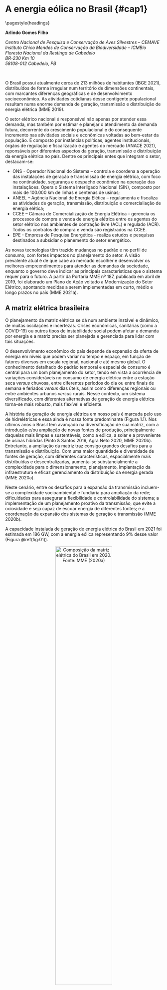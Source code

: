 <style> {
    margin: auto;
}
</style>





<style>
.html-widget {
    margin: auto;
}
</style>

</br>


# A energia eólica no Brasil {#cap1}

\pagestyle{headings}


**Arlindo Gomes Filho**

*Centro Nacional de Pesquisa e Conservação de Aves Silvestres – CEMAVE*  
*Instituto Chico Mendes de Conservação da Biodiversidade – ICMBio*  
*Floresta Nacional da Restinga de Cabedelo*  
*BR-230 Km 10*  
*58108-012 Cabedelo, PB*  

</br>

O Brasil possui atualmente cerca de 213 milhões de habitantes (IBGE 2021), distribuídos de forma irregular num território de dimensões continentais, com marcantes diferenças geográficas e de desenvolvimento socioeconômico. As atividades cotidianas desse contigente populacional resultam numa enorme demanda de geração, transmissão e distribuição de energia elétrica (MME 2019).  

O setor elétrico nacional é responsável não apenas por atender essa demanda, mas também por estimar e planejar o atendimento da demanda futura, decorrente do crescimento populacional e do consequente incremento nas atividades sociais e econômicas voltadas ao bem-estar da população. É composto por instâncias políticas, agentes institucionais, órgãos de regulação e fiscalização e agentes do mercado (ANACE 2021), reponsáveis por diferentes aspectos da geração, transmissão e distribuição da energia elétrica no país. Dentre os principais entes que integram o setor, destacam-se:

* ONS - Operador Nacional do Sistema – controla e coordena a operação das instalações de geração e transmissão de energia elétrica, com foco na continuidade, segurança e despacho econômico na operação das instalaçãoes. Opera o Sistema Interligado Nacional (SIN), composto por mais de 100.000 km de linhas e centenas de usinas;
* ANEEL – Agência Nacional de Energia Elética – regulamenta e fiscaliza as atividades de geração, transmissão, distribuição e comercialiação de energia elética; 
* CCEE – Câmara de Comercialização de Energia Elétrica – gerencia os processos de compra e venda de energia elétrica entre os agentes do setor elétrico nos ambientes de contração livre (ACL) e regulado (ACR). Todos os contratos de compra e venda são registrados na CCEE.
* EPE - Empresa de Pesquisa Energética - realiza estudos e pesquisas destinados a subsidiar o planemento do setor energético.

As novas tecnologias têm trazido mudanças no padrão e no perfil de consumo, com fortes impactos no planejamento do setor. A visão prevalente atual é de que cabe ao mercado escolher e desenvolver os melhores empreendimentos para atender as demandas da sociedade, enquanto o governo deve indicar as principais características que o sistema requer para o futuro. A partir da Portaria MME nº 187, publicada em abril de 2019, foi elaborado um Plano de Ação voltado à Modernização do Setor Elétrico,  apontando medidas a serem implementadas em curto, médio e longo prazos no país (MME 2021a).

## A matriz elétrica brasileira

O planejamento da matriz elétrica se dá num ambiente instável e dinâmico, de muitas oscilações e incertezas. Crises econômicas, sanitárias (como a COVID-19) ou outros tipos de instabilidade social podem afetar a demanda por energia e a matriz precisa ser planejada e gerenciada para lidar com tais situações.  

O desenvolvimento econômico do país depende da expansão da oferta de energia em níveis que podem variar no tempo e espaço, em função de fatores diversos em escala regional, nacional e até mesmo global. O conhecimento detalhado do padrão temporal e espacial de consumo é central para um bom planejamento do setor, tendo em vista a ocorrência de variações consideráveis no consumo de energia elétrica entre a estação seca *versus* chuvosa, entre diferentes períodos do dia ou entre finais de semana e feriados *versus* dias úteis, assim como diferenças regionais ou entre ambientes urbanos *versus* rurais. Nesse contexto, um sistema diversificado, com diferentes alternativas de geração de energia elétrica torna-se mais robusto, mais flexível e eficiente.  

A história da geração de energia elétrica em nosso país é marcada pelo uso de hidrelétricas e essa ainda é nossa fonte predominante (Figura 1.1). Nos últimos anos o Brasil tem avançado na diversificação de sua matriz, com a introdução e/ou ampliação de novas fontes de produção, principalmente daquelas mais limpas e sustentáveis, como a eólica, a solar e a proveniente de usinas híbridas (Pinto & Santos 2019, Agra Neto 2020, MME 2020b). Entretanto, a ampliação da matriz traz consigo grandes desafios para a transmissão e distribuição. Com uma maior quantidade e diversidade de fontes de geração, com diferentes características, espacialmente mais distribuídas e descentralizadas, aumenta-se substancialmente a complexidade para o dimensionamento, planejamento, implantação da infraestrutura e eficaz gerenciamento da distribuição da energia gerada (MME 2020a).  

Neste cenário, entre os desafios para a expansão da transmissão incluem-se a complexidade socioambiental e fundiária para ampliação da rede; dificuldades para assegurar a flexibilidade e controlabilidade do sistema; a implementação de um planejamento proativo da transmissão, que evite a ociosidade e seja capaz de escoar energia de diferentes fontes; e a coordenação da expansão dos sistemas de geração e transmissão (MME 2020b).  

A capacidade instalada de geração de energia elétrica do Brasil em 2021 foi estimada em 186 GW, com a energia eólica representando 9% desse valor (Figura \@ref(fig:01)).

<div class="figure" style="text-align: center">
<img src="imagens/cap01/Figura_1.1.jpg" alt="Composição da matriz elétrica do Brasil em 2020. Fonte: MME (2020a)" width="60%" />
<p class="caption">(\#fig:01)Composição da matriz elétrica do Brasil em 2020. Fonte: MME (2020a)</p>
</div>


## O planejamento do setor elétrico

Reflexões, diretrizes e recomendações voltadas à expansão do setor elétrico podem ser encontradas em algumas análises produzidas no ambiente acadêmico (Gorayeb et al. 2019, Neri et al. 2019, Pinto & Santos 2019, Agra Neto 2020), no setor produtivo (Oliveira et al. 2020) e em diversos documentos elaborados por agências governamentais, a exemplo do Planejamento Integrado de Recursos Energéticos - PIR, dos Planos Nacionais de Energia - PNE e os Planos Decenais de Expansão - PDE (MME 2020a, c).  
 	
O PIR é um estudo elaborado a partir de análises feitas no lado da carga e da geração, combinando as soluções encontradas que geram menores custos econômicos, sociais e ambientais para o país (Morales Udaeta 1997). O PNE avalia tendências na produção e no uso da energia e baliza as estratégias alternativas para expansão da oferta de energia nas próximas décadas. O PDE, elaborado anualmente pela Empresa de Pesquisa Energética (EPE), tem como objetivo indicar as perspectivas, sob a ótica do governo, da expansão do setor de energia no horizonte de 10 anos, numa visão integrada para os diversos recursos energéticos, visando ampliar a confiabilidade, reduzir os custos de produção e mitigar os impactos ambientais (MME 2020c).  

Os dados, informações e diretrizes de todos esses estudos destinam-se a orientar as instâncias governamentais e sociedade civil e a subsidiar as empresas privadas interessadas na tomada de decisão e avaliação quanto à viabilidade de implantação de negócios no setor, assim como quanto à forma de condução desses processos. Alguns desses documentos contemplam diversas fontes, enquanto outros tratam especificamente da energia eólica, a exemplo de estudos alertando para o potencial de conflitos entre esse tipo de geração de energia e aspectos socioambientais (Gorayeb et al. 2019, Neri et al. 2019) e do relatório referente ao potencial de exploração da energia eólica *offshore* no Brasil (MME 2020d).


## O potencial eólico brasileiro

A exploração econômica da energia eólica depende da existência e disponibilidade de áreas com ocorrência de ventos regulares e constantes (velocidade média de 6,0 a 9,5 m/s), usualmente encontrados em áreas mais altas ou em algumas áreas baixas sem barreiras naturais ou artificiais (p.ex.: algumas áreas litorâneas).  

Os principais aspectos relativos ao comportamento do vento considerados na avaliação do potencial eólico de uma dada região são sua intensidade, regularidade, sazonalidade e direção. Para a implantação de um empreendimento eólico, além de padrões gerais em nível regional e nacional, é necessário também analisar os fatores que influenciam o regime dos ventos em nível local, tais como relevo, rugosidade do solo e outros obstáculos (MME 2020a).  

Os estudos de potencial eólico são fundamentais para o planejamento da implantação de empreendimentos eólicos no país. Um dos primeiros atlas do potencial eólico elaborados em escala nacional (Atlas do Potencial Eólico Brasileiro – Amarante et al. 2001) estimou um potencial eólico para o país da ordem de 143,5 GW (Figura \@ref(fig:02)), com as regiões Nordeste (75 GW - 52,3%), Sudeste (29,7 GW - 20,7%) e Sul (22,8 GW - 15,9%) respondendo por 88,8% desse total. O potencial estimado para as regiões Norte e Centro-Oeste foi de 12,8 GW (8,9%) e 3,1 GW (2,2%), respectivamente.




<div class="figure" style="text-align: center">
<img src="imagens/cap01/Figura_1.2.jpg" alt="Distribuição do potencial eólico das regiões do país. Fonte: Amarante et al. (2001)" width="70%" />
<p class="caption">(\#fig:02)Distribuição do potencial eólico das regiões do país. Fonte: Amarante et al. (2001)</p>
</div>


</br>

De modo geral, as melhores áreas para aproveitamento eólico situam-se nas extremidades do sistema elétrico, distantes da geração hidrelétrica (Amarante et al. 2001). A região Nordeste apresenta as melhores condições do Brasil para o aproveitamento desse tipo de energia. Nessa região os regimes dos ventos são muito favoráveis e a vazão dos rios que atendem algumas usinas hidrelétricas é menor justamente quando ocorrem as melhores incidências de vento, demonstrando a complementaridade dessas fontes (MME 2007).  

Uma versão mais recente de atlas de potencial eólico em escala nacional, com informações mais refinadas e modelagens com estimativas para diversas faixas de altura, contemplando inclusive aquelas condizentes com aerogeradores mais modernos (100, 120, 150 e 200 metros), pode ser consultada no sítio eletrônico [Atlas Eólico Brasileiro - Simulações 2013](http://novoatlas.cepel.br/). Além dessas informações em nível macro, diversos estados (SP, ES, BA, RN, CE, RS, PE, PB, AL, MG, PR e RJ) contam com estudos específicos, disponíveis no sítio eletrônico do [Centro de Referências para as Energias Solar e Eólica Sérgio de S. Brito - CRESESB](http://www.cresesb.cepel.br/).


## Cenário da energia eólica no país 

A energia elétrica de origem eólica é gerada por meio de aerogeradores ou turbinas eólicas. Esses equipamentos devem estar distribuídos em locais com abundância de ventos em condições favoráveis, devendo ainda estar ligados a estruturas associadas como subestações e linhas de transmissão, para escoamento da energia produzida.  

Em geral, os aerogeradores são formados pelas serguintes partes:

* Pás: impulsionadas pela força dos ventos, geralmente em conjunto de três que formam ângulo de 120º, com formato aerodinâmico propício para o giro dentro do intervalo de mínimo e máximo de velocidade para a qual foi designada. Podem ser constituídas de plástico (PVC, PU ou PET), madeira balsa ou fibra de vidro.  

* Nacele (ou nave): abriga os componentes eletromecânicos (gerador, transformador, rotor, conversor, refrigerador, dentre outros). Situa-se junto ao eixo da hélice formada pelas pás, no qual a energia mecânica da rotação das pás é convertida em energia elétrica.  

* Torre: sustenta as pás e a nacele a uma altura variável, propícia para o recebimento dos ventos no local. Em geral, são feitas de aço e/ou concreto.


Um parque eólico consiste em um grupo de aerogeradores, distribuídos numa porção de espaço terrestre ou marítimo, gerenciados conjuntamente de forma a otimizar a geração de energia a partir da força dos ventos (transformação da energia cinética do vento em energia elétrica). Vários parques eólicos próximos ou contíguos podem formar um complexo eólico. [Veja aqui](https://www.iberdrola.com/meio-ambiente/como-funcionam-parques-eolicos-onshore) um esquema do funcionamento de um aerogerador no interior de um parque eólico.


### Parques eólicos *onshore*

O primeiro aerogerador do Brasil foi instalado em 1992, em Fernando de Noronha, apenas para fins de pesquisa e, já no final dos anos 90, os primeiros parques eólicos comerciais *onshore* (localizados no continente, em contraposição aos parques *offshore*, situados em ambiente marinho) entraram em funcionamento no país (ANEEL 2003). Os aerogeradores da época eram bem menores que os atuais, com potência inferior a 1 MW (MME 2021). Na primeira metadade dos anos 2000, com apoio do Programa de Incentivo às Fontes Alternativas de Energia Elétrica - PROINFA, novos parques foram implantados. A partir de junho de 2006, a energia eólica gerada por esses parques (cerca de 3500 GWh) passou a ser contabilizada no Sistema Interligado Nacional - SIN.  

Nos anos seguintes, por meio de leilões e projetos do ACL, outros parques foram construídos e entraram em operação, e mais de 14 GW de potência passaram a abastecer o sistema elétrico brasileiro. Ao longo desse período, o avanço tecnológico possibilitou a produção e o uso de aerogeradores maiores, com torres mais altas e maior diâmetro dos rotores, com uma maior potência unitária e consequente aumento da produtividade.  

Em fevereiro de 2021 o Brasil atingiu a marca de 695 parques eólicos e cerca de 8300 aerogeradores distribuídos em seu território, totalizando aproximadamete 18 GW de capacidade instalada, considerando as usinas em pleno funcionamento e aquelas operando em testes autorizados pela ANEEL (CicloVivo 2021).  

A participação da energia eólica na matriz elétrica brasileira saltou de 0,2% em 2002 para 9% em 2019, passando a ser a terceira fonte em capacidade instalada e a segunda dentre as renováveis. Estima-se que até 2029 esse número chegue a 17%, atingindo cerca de 40 GW instalados (MME 2020b, 2021).  

A Figura \@ref(fig:03) apresenta a evolução da geração de energia eólica no Brasil de 2005 a 2020, em termos de potências instalada e acumulada por ano.


<div class="figure" style="text-align: center">
<img src="imagens/cap01/Figura_1.3.jpg" alt="Evolução da geração de energia eólica no Brasil de 2005 a 2020. Fonte: ABEEólica (2021)" width="80%" />
<p class="caption">(\#fig:03)Evolução da geração de energia eólica no Brasil de 2005 a 2020. Fonte: ABEEólica (2021)</p>
</div>

</br>

Uma vez que as condições de vento e, consequentemente, o potencial eólico variam nas diferentes regiões do país, a distribuição espacial dos empreeendimentos eólicos tenderá a se correlacionar positivamente com o potencial eólico. Desta forma, apesar de atualmente os parques eólicos estarem distribuídos em 12 estados, há uma concentração de empreendimentos na regiões Nordeste e Sul, duas regiões com condições de vento bastante favoráveis à exploração comercial (Figura \@ref(fig:04)).  

</br>


<div class="figure" style="text-align: center">
<img src="imagens/cap01/Figura_1.4.jpg" alt="Distribuição de parques eólicos (círculos laranjas) em atividade e planejados no território brasileiro. Notar o adensamento de empreendimentos nas regiões Nordeste e Sul, nos biomas Caatinga, Pampa e Mata Atlântica. Fonte: https://sigel.aneel.gov.br/" width="70%" />
<p class="caption">(\#fig:04)Distribuição de parques eólicos (círculos laranjas) em atividade e planejados no território brasileiro. Notar o adensamento de empreendimentos nas regiões Nordeste e Sul, nos biomas Caatinga, Pampa e Mata Atlântica. Fonte: https://sigel.aneel.gov.br/</p>
</div>


</br>

Além do mapeamento do potencial eólico, nos últimos anos [Mapas de Sensibilidade](https://migratorysoaringbirds.birdlife.org/en/sensitivity-map#gsc.tab=0) (Bright et al. 2008, McGuines et al. 2015, Morkūnė et al. 2020) ou ferramentas análogas (Neri et al. 2019) passaram a ser também empregados para subsidiar as tomadas de decisão acerca da localização e viabiliade de implantação desse tipo de empreendimento. O uso de tais ferramentas e abordagens possibilita que diferentes interesses da sociedade sejam considerados no momento de planejamento, favorecendo a identificação prévia de conflitos e a busca da adoção de medidas voltadas a compatibilizar diferentes visões sobre os usos a serem dados a uma determinada porção do território.  

Atualmente, dentre os diversos estados que contam com empreendimentos eólicos, destacam-se o Rio Grande do Norte e a Bahia, com potência instalada na faixa do 5000 MW (Figura \@ref(fig:05)). Um segundo bloco importante é composto por estados com potência instalada de cerca de 2000-2500 MW (Piauí, Ceará e Rio Grande do Sul). Por fim, temos os estados com potência instalada de até 1000 MW (Pernambuco, Maranhão, Santa Catarina, Paraíba, Sergipe, Rio de Janeiro e Paraná).  

</br>

<div class="figure" style="text-align: center">
<img src="imagens/cap01/Figura_1.5.jpg" alt="Distribuição da potência instalada de geração de energia eólica por estado. Rio Grande do Norte e Bahia se destacam, com potência instalada na faixa dos 5000 MW. Fonte: ABEEólica (2021)" width="80%" />
<p class="caption">(\#fig:05)Distribuição da potência instalada de geração de energia eólica por estado. Rio Grande do Norte e Bahia se destacam, com potência instalada na faixa dos 5000 MW. Fonte: ABEEólica (2021)</p>
</div>


</br>

Considerando o número total de parques eólicos construídos, a Bahia já superou o Rio Grande do Norte (Figura \@ref(fig:06)). Os dois estados juntos somam quase 50% do total de parques eólicos instalados no país.  


O *ranking* também se altera no segundo bloco, com Ceará superando o Rio Grande do Sul e Piauí, em relação ao número total de parques instalados. Tais diferenças provavelmente estão relacionadas a variações nas tecnologias utilizadas em função da época de construção dos parques. Parques mais novos e mais modernos tendem a ser mais produtivos, de forma que um menor número de parques mais novos ou mesmo parques com um menor número de torres, podem, em determinadas condições, ser mais produtivos e gerar mais energia do que parques utilizando tecnologias mais antigas.


</br>


<div class="figure" style="text-align: center">
<img src="imagens/cap01/Figura_1.6_1.jpg" alt="Número de parques eólicos instalados por estado. Bahia e Rio Grande do Norte se destacam, com valores superiores a 150 parques. Fonte: ABEEólica (2021)" width="80%" />
<p class="caption">(\#fig:06)Número de parques eólicos instalados por estado. Bahia e Rio Grande do Norte se destacam, com valores superiores a 150 parques. Fonte: ABEEólica (2021)</p>
</div>


</br>


### Parques eólicos *offshore*

Atualmente o Brasil ainda não possui empreendimentos eólicos *offshore* em funcionamento. O primeiro [Termo de Referência (TR) padrão para Estudo de Impacto Ambiental e Relatório de Impacto Ambiental (EIA/RIMA) de Complexos Eólicos Marítimos (*Offshore*)](https://www.ibama.gov.br/phocadownload/licenciamento/publicacoes/2020-11-TR_CEM.pdf) foi lançado pelo Instituto Brasileiro do Meio Ambiente e dos Recursos Naturais (Ibama) em novembro de 2020. Este órgão licenciador federal conta, atualmente, com 45 processos referentes a projetos de empreendimentos eólicos *offshore* em diferentes fases de licenciamento na costa das regiões Nordeste (20), Sudeste (13) e Sul (12), contemplando a instalação de  7284 novos aerogeradores e um potencial de geração de 106,4 GW (M. Lauxen, com. pess. 2022).  
 	
O mapeamento preliminar do potencial eólico *offshore* para as águas jurisdicionais brasileiras identificou áreas com ventos superiores a 7 m/s, abrindo novas perspectivas para a possível exploração desse recurso energético (MME 2020b). O potencial do país para a geração de energia eólica *offshore* é muito grande, da ordem 700 GW em locais com profundidade de até 50 m (MME 2020d). Azevedo et al. (2020) estimaram um potencial eólico *offshore* ainda maior para a costa brasileira, de cerca de 3 TW e aproximadamente 15000 TWh de produção média anual de eletricidade. Segundo esses autores, tais valores equivalem a cerca de 20 vezes a capacidade elétrica atualmente instalada no Brasil.  

Algumas vantagens usualmente associadas à exploração da energia eólica *offshore* incluem: as boas condições de vento, que no ambiente marinho costumam resultar em fatores de capacidade (eficiência) mais elevados; a maior proximidade dos centros de carga (consumo), uma vez que cerca de 80% da população do país encontra-se nos grandes centros urbanos, localizados na região costeira; um menor impacto paisagístico, visto que os aerogeradores costumam ser localizados a uma certa distância da costa; um menor número de restrições e conflitos (quando se compara à modalidade *onshore*) (MME 2020d).  

Entretanto, o custo de exploração desse tipo de energia no Brasil é muito elevado quando comparado ao de outros países, em razão do alto custo de capital e dos desafios logísticos (Bosch et al. 2019). Informações mais refinadas sobre os potenciais de geração estimados são também ainda limitadas, sendo necessário um aprofundamento em relação a questões insuficientemente avaliadas, como usos conflitantes dos espaços marinhos e aspectos ambientais, tecnológicos e normativos.  
Além disso, do ponto de vista operacional, uma vez que esse tipo de exploração tende a utilizar aerogeradores maiores e de maior capacidade nominal, desafios relacionados à logística de instalação e de manutenção, além da conexão para escoamento da energia ao continente e da capacidade de integração com os sistemas de transmissão e distribuição já existentes deverão ser enfrentados (adequação de rodovias e portos para apoio à instalação e manutenção das estruturas de geração e transmissão) (MME 2020c). Por fim, assim como no ambiente *onshore*, as questões relacionadas ao descomissionamento precisam ser também consideradas no planejamento dos empreendimentos *offshore* (MME 2021b).  

Destacamos a importância de que os diferentes aspectos envolvidos na exploração *offshore* sejam considerados de forma integrada e em escalas compatíveis para um planejamento adequado dessa modalidade de empreendimento eólico. Esses aspectos serão tratados de forma específica no capítulo 9 desta publicação.



## O Brasil no cenário mundial

A Dinamarca foi pioneira no uso comercial da energia eólica, ainda na década de 70 (ANEEL 2003), sendo rapidamente seguida por outros países europeus como Holanda, Bélgica, Suécia, Reino Unido e Alemanha. Posteriormente, impulsionados pelo aumento da demanda por energia em razão do crescimento econômico e por crises na oferta de petróleo, países como Estados Unidos, Espanha, Portugal e China também passaram a investir de forma significativa na exploração desse tipo de energia (Oliveira et al. 2020).

O ano de 2020 foi o melhor ano da história para a indústria eólica em termos globais, com um total de 93 GW de nova capacidade instalada (GWEC 2021). O recorde de 2020 deu-se devido ao crescimento acentuado na China e nos Estados Unidos, os dois maiores mercados mundiais de energia eólica que, juntos, foram responsáveis por cerca de 75% da quantidade instalada em 2020. Atualmente, a capacidade instalada mundial soma 743 GW (707 GW - 95% *onshore* e 36 GW - 5% *offshore*), ajudando a evitar a emissão de mais de 1,1 bilhão de toneladas de CO~2~ para a atmosfera (GWEC 2021).  

A Dinamarca foi também o primeiro país a instalar um parque eólico *offshore*, ainda em 1991. Atualmente há cerca de uma centena de parques eólicos *offshore* distribuídos pelo mundo, todos eles no hemisfério Norte (GWEC 2021). Os cerca de 36 GW de capacidade total instalada estão distribuídos, em grande parte, no Reino Unido, Alemanha, China, Dinamarca e Bélgica, enquanto uma parcela menor dessa geração é realizada por um grupo de países com pequena produção.  


O Brasil tem um grande potencial de exploração e, em pouco mais de duas décadas, teve um avanço muito significativo na sua capacidade instalada. Em 2019, o país subiu uma posição no *ranking* e passou a ocupar a 7ª posição no mundo em termos de potência instalada de energia eólica (Figura \@ref(fig:07)). Apesar do bom desempenho, encontra-se ainda bem distante de países também continentais como Estados Unidos e China. Tais países têm uma alta demanda enérgica, seja pelo elevado padrão de consumo de sua população ou pela alta densidade populacional, além de um contínuo crescimento econômico que depende de sua capacidade de geração de energia.

</br>

<div class="figure" style="text-align: center">
<img src="imagens/cap01/Figura_1.7.jpg" alt="Países com maior capacidade de geração de energia eólica. Os valores indicam o potencial instalado em MW. Fonte: GWEC (2021)" width="70%" />
<p class="caption">(\#fig:07)Países com maior capacidade de geração de energia eólica. Os valores indicam o potencial instalado em MW. Fonte: GWEC (2021)</p>
</div>

 

</br>

## Impactos da geração de energia eólica  

Assim como as demais formas de geração de energia, a energia eólica possui diversos aspectos positivos que favorecem e estimulam sua implementação, mas também alguns aspectos negativos e limitações (Gorayeb et al. 2019, Neri et al. 2019), como a irregularidade na geração e o menor controle, que podem, inclusive, comprometer a expansão de sua utilização em algumas situações específicas.

De modo geral, quando comparada às outras fontes de geração (especialmente aos combustíveis fósseis), a energia de origem eólica é considerada uma energia limpa, renovável, segura e inesgotável. Ainda que partes de sua cadeia produtiva não estejam livres da geração de impactos, sua produção em si gera relativamente poucos resíduos e não há emissão de radiações, nem de gases tóxicos ou que contribuam para as mudanças climáticas. As instalações eólicas permitem a continuidade da maior parte das atividades agrícolas e pecuárias, que podem ser desenvolvidas concomitantemente nos locais de exploração e as áreas onde os parques são instalados podem ser recuperadas com relativa facilidade após a vida útil do empreendimento. Os impactos ambientais são menores e os riscos de acidentes com impactos socioambientais significativos são muito baixos. Além disso, a energia produzida é comparativamente mais barata (CCEE 2021) e há potencial de geração de emprego e renda e aquecimento da economia local (Oliveira et al. 2020), especialmente na fase de implantação, ainda que de forma temporária.

Por sua vez, há também evidências de alguns impactos negativos (Dai et al. 2015). Bastante documentados são os impactos sobre a fauna, principalmente morcegos e aves (Choi et al. 2020). Há descrições de impactos sobre a paisagem (poluição visual) e sobre ambientes sensíveis (dunas e montanhas), além de impactos negativos sobre processos de criação ou sobre áreas protegidas já estabelecidas (Neri et al. 2019). Podem ocorrer perda e fragmentação de *habitat*, decorrentes da abertura de vias de acesso e instalação de estruturas associadas (linhas de transmissão e subestações), além de conflitos com moradores locais (pescadores, quilombolas, indígenas) em razão de sobreposição e restrição de usos (acessos para pesca, turismo), além de eventuais problemas de saúde associados à emissão de ruído pelas pás das torres (Gorayeb et al. 2019).

Especificamente no caso de empreendimentos *offshore*, em relação às questões socioambientais destacam-se potenciais conflitos e restrições relacionadas à sobreposição com áreas legalmente protegidas, efeitos na paisagem, impactos sobre atividades de turismo e recreação, conflitos com áreas de pesca tradicional e artesanal, sobreposição com rotas migratórias (mamíferos, aves, répteis), impactos sonoros (especialmente durante a construção) e alteração de campo eletromagnético (Bailey et al. 2014).    

Esse conjunto de impactos, tanto positivos quanto negativos, não é exaustivo, sendo aqui apresentado apenas de forma geral e superficial, com vistas a fornecer uma visão panorâmica de alguns aspectos que devem ser considerados, ponderados e conciliados nas etapas de planejamento e licenciamento ambiental para se assegurar um processo adequado de implantação dos empreendimentos eólicos. Impactos não mencionados poderão se aplicar a casos particulares e uma discussão detalhada sobre aqueles mais conhecidos e recorrentes será apresentada em capítulo específico desse relatório.  

A quantidade e intensidade dos impactos podem ainda ser muito influenciadas pela localização do empreendimento. Analisando a distribuição de parques eólicos instalados até 2018 em 4 estados (Ceará, Rio Grande do Norte, Bahia e Rio Grande do Sul), perfazendo 80% da capacidade total instalada no país, Turkovska et al. (2021) constataram que 50% dos parques encontram-se em áreas com cobertura vegetal nativa, 20% sobre dunas e apenas 30% em áreas antropizadas.

Destacamos, portanto, que cabe a todos os atores envolvidos nos processos de planejamento dos novos parques eólicos procurar otimizar sua qualidade e efetividade adotando medidas que intensifiquem os benefícios e eliminem ou minimizem as perdas para a sociedade, em especial, sobre aqueles elementos da biodiversidade mais sensíveis e grupos sociais mais vulneráveis, e que estejam mais próximos dos locais de geração de energia.


## Perspectivas para o futuro 

Análises de cenários futuros indicam o crescimento de todas as fontes da matriz elétrica brasileira, porém com um crescimento relativo mais acentuado da energia eólica (MME 2020b). Espera-se uma redução da participação das usinas hidrelétricas devido aos desafios socioambientais e econômicos enfrentados por esse tipo de geração, tendo em vista que os recursos hídricos com potencial de uso encontram-se em locais ambientalmente mais frágeis e distantes dos locais de maior consumo. Já a tendência de crescimento do setor de energia eólica deverá ser mantida.  

A energia elétrica de origem eólica é a que tem maior potencial de crescimento nos próximos anos, com vantagens econômicas e ambientais, mas com maiores desafios operacionais por ser uma fonte variável e não controlável.  

Considerando os mapeamentos do potencial eólico do país, tanto em larga escala quanto nos estudos estaduais, há ainda uma ampla capacidade de expansão do setor em médio e longo prazos, ambos *onshore* e *offshore*. O aprimoramento tecnológico e o uso de aerogeradores mais altos e de maior potência, com aumento da produtividade por unidade, deverá favorecer esse crescimento e a exploração desse potencial (Além da Energia 2021). Esse avanço também deverá ser favorecido pela pressão internacional pelo uso de energias mais limpas para redução da emissão de carbono.  

A ABEEólica prevê que a capacidade instalada alcance 28 GW até 2024 (Canal Energia 2021). Estima-se que em 2030 a energia hidrelétrica responderá por 49% da matriz elétrica, ao tempo que a energia eólica responderá por 14% (33 GW) dos 236 GW previstos para a matriz (MME 2020a - Figura \@ref(fig:08)).
 

<div class="figure" style="text-align: center">
<img src="imagens/cap01/Figura_1.8.jpg" alt="Previsão da composição da matriz elétrica do Brasil em 2030. Fonte: MME (2020a)" width="60%" />
<p class="caption">(\#fig:08)Previsão da composição da matriz elétrica do Brasil em 2030. Fonte: MME (2020a)</p>
</div>


</br>

Mesmo com sua redução em termos relativos, a energia de origem hidráulica continuará cumprindo um importante papel em assegurar a estabilidade do sistema, visto haver uma complementariedade sazonal entre essas fontes. Deverá se contar ainda, nesse papel, com a participação das termelétricas, prevendo-se também a modernização de parte dessas usinas para ganho de eficiência. O sistema tenderá a manter uma matriz com fontes predominantemente renováveis, não emissoras de gases de efeito estufa, principalmente devido à ampliação das fontes de energia eólica e solar (MME 2020b).

Há previsão de investimentos para expansão das linhas de transmissão e subestações no sistema para dar suporte ao escoamento da energia gerada por diversas fontes nas diferentes regiões do país, com ênfase nas áreas norte, leste e sul da região Nordeste, além de obras de expansão na região Sul (MME 2020c). Está também prevista uma ampliação de cerca de 30% nas linhas de transmissão num período de 10 anos, passando de 154 mil km em 2019 para 203 mil km em 2029 (implantação de 49 mil km de linhas - MME 2020c).

Em termos regionais/estaduais, há perspectivas de que o estado da Bahia poderá assumir a liderança na produção e comercialização em razão de vantagens competitivas devido a aspectos geográficos, logísticos, maior avanço no dimensionamento da capacidade de fornecimento (produção de Atlas Eólico para o estado), disponibilidade de linhas de transmissão e gestão ágil dos projetos (Agra Neto et al. 2020).

Cabe ressaltar que a expansão observada no Brasil nos últimos anos refere-se ainda somente a projetos *onshore*. No contexto global, regiões *offshore* representam a última fronteira para o desenvolvimento da energia eólica, com aumento expressivo na exploração dessa fonte nessas regiões em alguns países como China e Estados Unidos. O mapeamento preliminar do potencial eólico *offshore* no Brasil indica ser possível um crescimento similar no país, a partir do sucesso das primeiras iniciativas de exploração dessa modalidade (MME 2020b).


### Avanços tecnológicos


Os custos relativos à implantação dos projetos eólicos tendem a se reduzir ao longo do tempo, resultado dos avanços tecnológicos como o aumento da altura das torres, a evolução do material de composição das pás, a ampliação de sua área de varredura e o aumento da potência nominal dos aerogeradores. A altura das torres dos parques eólicos *onshore* tem aumentado progressivamente, atingindo a média de 112 m em 2019 (MME 2020b). Em relação às pás, novos materiais como fibras de carbono ou fibras híbridas de vidro e carbono poderão vir a ser empregadas na confecção dessas estruturas para redução de peso (MME 2020b). A tendência de aumento do tamanho de torres e pás tende a ampliar o fator de capacidade sob determinadas condições de vento. Porém, aerogeradores maiores exigirão adequações e inovações para possibilitar a logística de armazenamento e transporte de suas estruturas (MME 2020b).  

Na modalidade *offshore*, inovações tecnológicas como o uso de fundações flutuantes estão sendo estudadas para permitir o suporte de aerogeradores e a exploração em áreas mais profundas, assim como o uso de aerogeradores maiores, com vistas à redução de custos (MME 2020c). O emprego de de grandes aerogeradores, com diâmetro do rotor médio de 150 m e potência nominal superior a 6 MW, é uma das principais características dos projetos eólicos *offshore* e alguns equipamentos mais modernos podem alcançar até 15 MW (MME 2020b, Além da Energia 2021, Lauxen 2021).  

Os impactos das alterações estruturais ou operacionais decorrentes dos avanços tecnológicos dos parques eólicos sobre aves e morcegos também precisarão ser avaliados. O uso de aerogeradores mais altos e com pás maiores, por exemplo, pode ampliar o impacto sobre algumas espécies e implicar a necessidade de alterações nos protocolos de monitoramento (Choi et al. 2020). Por outro lado, a maior produtividade por unidade pode, em tese, também vir a diminuir o número de aerogeradores por planta, com efeitos na redução tanto do número de torres quanto na extensão do território ocupada, de forma que impactos positivos e negativos podem se contrabalançar. Questões desse tipo precisarão ser identificadas e investigadas.  


### Alguns desafios

O crescimento e a diversificação da matriz elétrica no Brasil, com a significativa ampliação do uso da energia eólica, implicam o enfrentamento e a superação de uma série de desafios. As agências do Sistema Elétrico Nacional precisam se preparar para lidar com uma matriz com grande percentual de geração variável e menor capacidade de controle.  

Nas etapas de planejamento deve-se buscar incorporar nos estudos socioambientais prévios análises integradas que considerem o aumento da complexidade e os impactos cumulativos ou sinérgicos de diversos empreendimentos localizados próximos. Em que pesem as dificuldades metodológicas e de acesso e compartilhamento de dados e informações entre empreendimentos, a consideração desses potenciais efeitos nos estudos exigidos durante o licenciamento ambiental pode contribuir para a identificação de impactos ambientais relevantes e possibilitar a indicação de medidas integradas de controle ou mitigação para projetos implantados numa mesma região. Num país megadiverso como o Brasil, a publicação e o compartilhamento de dados de monitoramento e avaliação dos impactos dos empreendimentos sobre a biodiversidade, em especial sobre aves e morcegos, é de suma importância para aprimorar e assegurar maior qualidade técnica ao processo de ampliação do uso da energia eólica em nosso território.  

A seleção adequada de locais para a instalação de empreendimentos é uma questão central, uma vez que a instalação de parques fora ou com pouca sobreposição com áreas sensíveis em termos socioambientais por si só, sejam elas áreas legalmente protegidas ou não, já reduz significativamente os riscos e os impactos negativos dos parques eólicos. Com base na constatação de que 70% dos parques eólicos instalados no país encontram-se em áreas com vegetação nativa ou dunas, Turkovska et al. (2021) argumentam pela instalação de empreendimentos em áreas já antropizadas, com condições de vento apropriadas. Marinho et al. (2021) apresentam uma reflexão ampla do potencial impacto dos parques eólicos sobre áreas prioritárias para conservação na Caatinga.  

Num cenário ideal, a expansão dessa atividade deveria basear-se no planejamento estratégico em larga escala, em nível de paisagem, empregando bases de dados espaciais com informações robustas de diferentes temas e considerando diferentes interesses e usos potenciais da região considerada. O uso de mapas de sensibilidade e ferramentas análogas é extremamente recomendável como um elemento complementar ou associado aos processos de licenciamento ambiental, e seus benefícios serão tanto maiores quanto antes ele ocorrer nas etapas de planejamento.  

Desafios relacionados à logística, integração entre geração e transmissão/distribuição, normatização de processos e regulamentação de ações de descomissionamento já vêm sendo discutidos em maior ou menor profundidade em documentos de planejamento governamentais (MME 2020b).  

É consenso que a implantação de novos parques eólicos exigirá o aprimoramento da logística de transporte dos equipamentos (tendo em vista a tendência de aumento de seu tamanho e peso). Na modalidade *onshore* os desafios são as estradas e rodovias que, principalmente em áreas rurais e áreas urbanas adensadas, em geral, não apresentam condições apropriadas para o transporte das estruturas desse tipo de empreendimento. Já para a exploração *offshore* existem as limitações da infraestrutura portuária e de navegação, além de eventuais restrições ambientais, de navegação ou de outros usos conflitantes (MME 2020c).  

Outro ponto importante consiste na necessidade de integração do planejamento e ações de expansão da geração eólica com o planejamento e implantação da transmissão. O recurso eólico possui alta variabilidade horária e sua integração em larga escala no SIN implica contínuo redimensionamento da Rede Básica, especialmente na região Nordeste, que é onde se encontra a maior parte do potencial eólico brasileiro (MME 2020b). Os maiores centros de carga estão nas regiões Sul e Sudeste, ampliando a necessidade de ajustes para garantir os intercâmbios elétricos entre os subsistemas. Os impactos socioambientais da ampliação dessas estruturas de escoamento da energia gerada também deverão ser considerados. O avanço tecnológico previsto para os aerogeradores e a possibilidade de desenvolvimento de plantas de geração híbridas eólico-solar e de projetos eólicos *offshore* poderão representar novos desafios para o planejamento da expansão da transmissão (MME 2020b).  

A elaboração ou adequação de normativas para dar suporte e segurança jurídica ao desenvolvimento do setor é também fundamental. Faz-se necessário um arcabouço legal e regulatório que contemple os diferentes aspectos do setor (ambiental, social, comercial etc.). No caso da exploração *offshore*, por exemplo, há lacunas na legislação marítima vigente, que não contempla ainda os efeitos desse tipo de intervenção no ambiente.  

O setor precisará avançar na elaboração e execução de protocolos voltados à repotenciação e descomissionamento dos parques eólicos. Serão necessárias normas para descomissionamento e análise da viabilidade de repotenciação, além de avaliação dos impactos no sistema (atendimento da demanda e flexibilização). Segundo a EPE (MME 2021), até 2030, mais de 50 parques alcançarão a faixa dos 20 anos de operação (vida útil média dos equipamentos desses empreendimentos), representando mais de 600 aerogeradores e de 940 MW de potência. Assim, evidencia-se a importância de se discutir possíveis ações após esse período, sejam elas de manutenção, modernização ou descomissionamento dos parques eólicos instalados (MME 2021).  

Ressaltamos que, nos empreendimentos futuros, dois aspectos devem merecer especial atenção: a) o uso de estudos qualificados e participação de diferentes atores nas etapas de planejamento para definição da localização dos parques, buscando-se evitar ou reduzir sua sobreposição com áreas socioambientalmente sensíveis e b) a implementação de programas de monitoramento de médio ou longo prazos, que considerem os períodos pré e pós-instalação dos parques. Alguns estudos de impactos de curta duração têm mostrado respostas conflitantes, espécie-específicas ou bastante dependentes das particularidades locais, dificultando o estabelecimento de generalizações capazes de orientar adequadamente a tomada de decisão pelas instâncias pertinentes (Shöll & Nopp-Mayr 2021).  

Por fim, entendemos que parte da sociedade já reconhece a importância e necessidade de conciliarmos a expansão do uso da energia eólica e consequente redução da emissão de gases do efeito estufa com a proteção da biodiversidade e seus serviços ambientais (ver Neri et al. 2019, Marinho et al. 2021). Assegurar a transparência e a participação qualificada de  diferentes segmentos nos processos de planejamento e tomada de decisão sobre o tema, considerando de forma equilibrada aspectos econômicos, políticos, ambientais e sociais, poderá transformar conflitos reais ou potenciais em oportunidades. A participação da energia eólica na matriz elétrica brasileira é crescente e bem-vinda, mas seu crescimento no país deve estar baseado num planejamento adequado que otimize seus benefícios a partir da ponderação dos diferentes interesses da sociedade brasileira.

\newpage


## Referências bibliográficas



ABEEólica (Associação Brasileira de Energia Eólica). 2021. Boletim Anual Dados 2020. Disponível em: http://abeeolica.org.br/wp-content/uploads/2021/06/PT_Boletim-Anual-de-Gera%C3%A7%C3%A3o_2020.pdf Acesso em: [14/09/2021].

Agra Neto, J., Queiroz, F.C.B.P., Queiroz, J.V., Lima, N.C., Silva, C.L. 2020. Evolução e perspectivas do setor eólico no Brasil: análise dos principais estados produtores. Revista em Agronegócio e Meio Ambiente 13(4): 1409-1432. https://doi.org/10.17765/2176-9168.2020v13n4p1409-1432

Amarante, O.A.C., Brower, M., Zack, J., Sá, A.L. 2001. Atlas do potencial eólico brasileiro. Disponível em: http://www.cresesb.cepel.br/publicacoes/download/atlas_eolico/Atlas%20do%20Potencial%20Eolico%20Brasileiro.pdf Acesso em: [07/05/2021]. 

ANACE (Associação Nacional dos Consumidores de Energia). 2021. Organização institucional do setor elétrico. Disponível em: http://www.anacebrasil.org.br/energia/setor-eletrico/#1484923187411-e467cd37-ff31 Acesso em: [07/05/2021].

ANEEL (Agência Nacional de Energia Elétrica). 2003. Atlas de energia elétrica do Brasil. Disponível em: http://www2.Aneel.gov.br/aplicacoes/atlas/pdf/06-energia_eolica(3).pdf Acesso em: [07/05/2021].

Azevedo, S.S.P., Pereira Jr, A.O., Silva, N.F., Araújo, R.S.B., Carlos Jr, A.A. 2020. Assessment of Offshore Wind Power Potential along the Brazilian Coast. Energies 13(10): 2557. https://doi.org/10.3390/en13102557

Bailey, H., Brookes, K.L., Thompson, P.M. 2014. Assessing environmental impacts of offshore wind farms: lessons learned and recommendations for the future. Aquatic Biosystems 10(8): 1-13. https://doi.org/10.1186/2046-9063-10-8

Bosch, J., Staffell, I., Hawkes, A.D. 2019. Global levelised cost of electricity from offshore wind. Energy 189: 116357. https://doi.org/10.1016/j.energy.2019.116357  

Bright, J., Langston, R., Bullman, R., Evans, R., Gardner, S., Pearce-higgins, J. 2008. Map of bird sensitivities to wind farms in Scotland: a tool to aid planning and conservation. Biological Conservation 141(9): 2342–2356. https://doi.org/10.1016/j.biocon.2008.06.029

CCEE (Câmara de Comercialização de Energia Elétrica). 2021. Custo final da energia eólica é o mais baixo entre as fontes renováveis. Disponível em: https://www.ccee.org.br/portal/faces/pages_publico/noticias-opiniao/noticias/noticialeitura?contentid=CCEE_656850&_adf.ctrl-state=olewrvrsm_1&_afrLoop=23076559182296#!%40%40%3Fcontentid%3DCCEE_656850%26_afrLoop%3D23076559182296%26_adf.ctrl-state%3Dolewrvrsm_5 Acesso em: [07/05/2021]. 

Choi, D.Y., Wittig, T.W., Kluever, B.M. 2020. An evaluation of bird and bat mortality at wind turbines in the Northeastern United States. PLoS ONE 15(8): e0238034. https://doi.org/10.1371/journal.pone.0238034

Ciclovivo. 2021. Energia eólica começa 2021 em alta no Brasil. Disponível em: https://ciclovivo.com.br/planeta/energia/energia-eolica-comeca-2021-em-alta-no-brasil/ Acesso em: [07/05/2021].  

Dai, K., Bergot, A., Liang, C., Xiang, W.-N., Huang, Z. 2015. Environmental issues associated with wind energy – a review. Renewable Energy 75: 911–921. https://doi.org/10.1016/j.renene.2014.10.074  

Gorayeb, A., Brannstrom, C., Meireles, A.J.A. (org.) 2019. Impactos socioambientais da implantação dos parques de energia eólica no Brasil. Edições UFC. Fortaleza. Disponível em: http://www.observatoriodaenergiaeolica.ufc.br/wp-content/uploads/2019/07/livro_web.pdf Acesso em: [07/05/2021]. 

GWEC (Global Wind Energy Council). 2021. Global Wind Report 2021. Disponível em: https://gwec.net/global-wind-report-2021 Acesso em: [07/05/2021].

IBGE (Instituto Brasileiro de Geografia e Estatística). 2021. População do Brasil. Disponível em https://www.ibge.gov.br/apps/populacao/projecao/box_popclock.php  Acesso em: [07/05/2021].  

McGuinness, S., Muldoon, C., Tierney, N., Cummins, S., Murray, A., Egan, S., Crowe, O. 2015. Bird Sensitivity Mapping for Wind Energy Developments and Associated Infrastructure in the Republic of Ireland. BirdWatch Ireland. Kilcoole. Wicklow. Disponível em: https://tethys.pnnl.gov/sites/default/files/publications/McGuinness-2015.pdf Acesso em: [07/05/2021].

MME (Ministério de Minas e Energia). 2007. Plano Nacional de Energia 2030. Empresa de Pesquisa Energética. Brasília. Disponível em: https://www.epe.gov.br/pt/publicacoes-dados-abertos/publicacoes/Plano-Nacional-de-Energia-PNE-2030 Acesso em: [07/05/2021].

MME (Ministério de Minas e Energia). 2019. Consumo anual de energia elétrica por classe (nacional). Empresa de Pesquisa Energética. Brasília. Disponível em: https://www.epe.gov.br/pt/publicacoes-dados-abertos/publicacoes/consumo-de-energia-eletrica/consumo-anual-de-energia-eletrica-por-classe-(nacional) Acesso em: [07/05/2021].

MME (Ministério de Minas e Energia). 2020a. Plano Decenal de Expansão de Energia 2030. Empresa de Pesquisa Energética. Brasília. Disponível em: https://www.epe.gov.br/pt/publicacoes-dados-abertos/publicacoes/plano-decenal-de-expansao-de-energia-2030 Acesso em: [07/05/2021].

MME (Ministério de Minas e Energia). 2020b. Plano Nacional de Energia 2050. Empresa de Pesquisa Energética. Brasília. Disponível em: https://www.epe.gov.br/pt/publicacoes-dados-abertos/publicacoes/Plano-Nacional-de-Energia-2050 Acesso em: [07/05/2021].

MME (Ministério de Minas e Energia). 2020c. Roadmap Eólica Offshore Brasil: perspectivas e caminhos para a energia eólica marítima. NT-EPE-PR-001/2020-r2. Empresa de Pesquisa Energética. Brasília. Disponível em: https://www.epe.gov.br/sites-pt/publicacoes-dados-abertos/publicacoes/PublicacoesArquivos/publicacao-456/Roadmap_Eolica_Offshore_EPE_versao_R2.pdf Acesso em: [07/05/2021].

MME (Ministério de Minas e Energia). 2020d. Plano Decenal de Expansão de Energia 2029. Empresa de Pesquisa Energética. Brasília. https://www.epe.gov.br/pt/publicacoes-dados-abertos/publicacoes/plano-decenal-de-expansao-de-energia-2029 Acesso em: [07/05/2021].  

MME (Ministério de Minas e Energia). 2021a. Modernização do Setor Elétrico. Disponível em: https://www.gov.br/mme/pt-br/assuntos/secretarias/secretaria-executiva/modernizacao-do-setor-eletrico/gt-modernizacao Acesso em: [10/11/2021].  

MME (Ministério de Minas e Energia). 2021b. Empreendimentos eólicos ao fim da vida útil: situação atual e alternativas futuras. EPE-DEE-NT-012/2021. Empresa de Pesquisa Energética. Brasília. Disponível em: https://www.epe.gov.br/sites-pt/publicacoes-dados-abertos/publicacoes/PublicacoesArquivos/publicacao-563/NT-EPE-DEE-012-2021.pdf Acesso em: [07/05/2021].

Morales Udaeta, M.E. 1997. Planejamento Integrado de Recursos Energéticos – PIR - para o setor elétrico (pensando o desenvolvimento sustentável). Tese de Doutorado. Universidade de São Paulo. São Paulo. Doi:10.11606/T.3.1997.tde-09082001-113018.   

Morkūnė, R., Marčiukaitis, M., Jurkin, V., Gecevičius, G., Morkūnas, J., Raudonikis, L. et al. 2020. Wind energy development and wildlife conservation in Lithuania: A mapping tool for conflict assessment. PLoS ONE 15(1): e0227735. https://doi.org/10.1371/journal.pone.0227735

Neri, M., Jameli, D., Bernard, E., Melo, F.P.L. 2019. Green versus green? Adverting potential conflicts between wind power generation and biodiversity conservation in Brazil. Perspectives in Ecology and Conservation 17(3): 131–135. https://doi.org/10.1016/j.pecon.2019.08.004 

Oliveira, G., Curi, A.Z., Felini, P.S., Ficarelli, T.R.A. 2020. Impactos socioeconômicos e ambientais da geração de energia eólica no Brasil. Relatório. GO Associados. São Paulo. Disponível em: https://epbr.com.br/wp-content/uploads/2021/02/ABEEolica_GO-Associados-V.-Final.pdf Acesso em: [07/05/2021].  

Pinto, R.J., Santos, V.M.L. 2019. Energia eólica no Brasil: evolução, desafios e perspectivas. Journal on Innovation and Sustainability 10(1): 124-142. http://dx.doi.org/10.24212/2179-3565.2019v10i1p124-142.

Schöll, E.M., Nopp-Mayr, U. 2021. Impact of wind power plants on mammalian and avian wildlife species in shrub- and woodlands. Biological Conservation 256: 109037. https://doi.org/10.1016/j.biocon.2021.109037  

Turkovska, O., Castro, G., Klingler, M., Nitsch, F., Regner, P., Soterroni, A. C., Schmidt, J. 2021. Land-use impacts of Brazilian wind power expansion. Environmental Research Letters 16(2): 024010. DOI: 10.13140/RG.2.2.29794.76480

